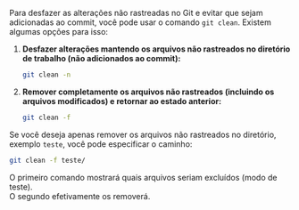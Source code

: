 Para desfazer as alterações não rastreadas no Git e evitar que sejam adicionadas ao commit, você pode usar o comando `git clean`. Existem algumas opções para isso:

1. **Desfazer alterações mantendo os arquivos não rastreados no diretório de trabalho (não adicionados ao commit):**
   ```bash
   git clean -n
   ```

2. **Remover completamente os arquivos não rastreados (incluindo os arquivos modificados) e retornar ao estado anterior:**
   ```bash
   git clean -f
   ```

Se você deseja apenas remover os arquivos não rastreados no diretório, exemplo `teste`, você pode especificar o caminho:
```bash
git clean -f teste/
```

O primeiro comando mostrará quais arquivos seriam excluídos (modo de teste).  
O segundo efetivamente os removerá.  

